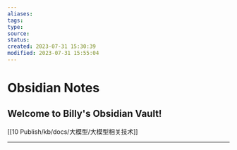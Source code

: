 ```yaml
---
aliases: 
tags: 
type: 
source: 
status: 
created: 2023-07-31 15:30:39
modified: 2023-07-31 15:55:04
---
```


# Obsidian Notes

## Welcome to Billy's Obsidian Vault!

[[10 Publish/kb/docs/大模型/大模型相关技术]]

---

